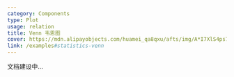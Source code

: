 ```yaml
---
category: Components
type: Plot
usage: relation
title: Venn 韦恩图
cover: https://mdn.alipayobjects.com/huamei_qa8qxu/afts/img/A*I7XlS4ps7IcAAAAAAAAAAAAADmJ7AQ/original
link: /examples#statistics-venn
---
```


文档建设中...
